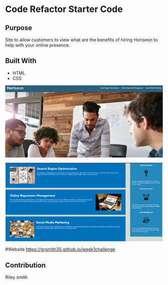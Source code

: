 # Code Refactor Starter Code
## Purpose
Site to allow customers to view what are the benefits of hiring Horiseon to help with your online presence.

## Built With
* HTML
* CSS

![Hero section](/assets/images/Hero-section-screen-shot.png?raw=true "Hero section screen shot")

![Main body](/assets/images/main-section-screen-shot.png?raw=true "Body section screen shot")

#Website
https://grsmith35.github.io/week1challenge

## Contribution
Riley smith
